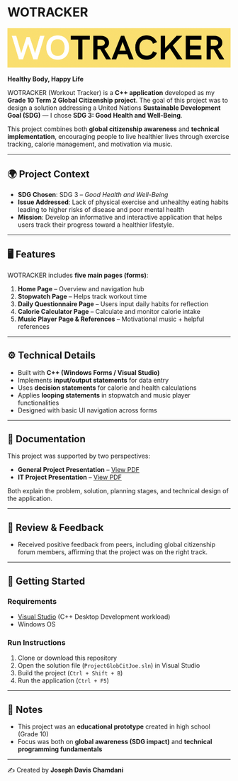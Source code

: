 # WOTRACKER  

![WOTRACKER Cover](wotracker-cover.png)  

**Healthy Body, Happy Life**  

WOTRACKER (Workout Tracker) is a **C++ application** developed as my **Grade 10 Term 2 Global Citizenship project**. The goal of this project was to design a solution addressing a United Nations **Sustainable Development Goal (SDG)** — I chose **SDG 3: Good Health and Well-Being**.  

This project combines both **global citizenship awareness** and **technical implementation**, encouraging people to live healthier lives through exercise tracking, calorie management, and motivation via music.  

---

## 🌍 Project Context  

- **SDG Chosen**: SDG 3 – *Good Health and Well-Being*  
- **Issue Addressed**: Lack of physical exercise and unhealthy eating habits leading to higher risks of disease and poor mental health  
- **Mission**: Develop an informative and interactive application that helps users track their progress toward a healthier lifestyle.  

---

## 🖥️ Features  

WOTRACKER includes **five main pages (forms)**:  

1. **Home Page** – Overview and navigation hub  
2. **Stopwatch Page** – Helps track workout time  
3. **Daily Questionnaire Page** – Users input daily habits for reflection  
4. **Calorie Calculator Page** – Calculate and monitor calorie intake  
5. **Music Player Page & References** – Motivational music + helpful references  

---

## ⚙️ Technical Details  

- Built with **C++ (Windows Forms / Visual Studio)**  
- Implements **input/output statements** for data entry  
- Uses **decision statements** for calorie and health calculations  
- Applies **looping statements** in stopwatch and music player functionalities  
- Designed with basic UI navigation across forms  

---

## 📖 Documentation  

This project was supported by two perspectives:  

- **General Project Presentation** – [View PDF](GlobalCitizenship_General_PPT.pdf)  
- **IT Project Presentation** – [View PDF](GlobalCitizenship_IT_Version_PPT.pdf)  

Both explain the problem, solution, planning stages, and technical design of the application.  

---

## 🧪 Review & Feedback  

- Received positive feedback from peers, including global citizenship forum members, affirming that the project was on the right track.  

---

## 🚀 Getting Started  

### Requirements  
- [Visual Studio](https://visualstudio.microsoft.com/) (C++ Desktop Development workload)  
- Windows OS  

### Run Instructions  
1. Clone or download this repository  
2. Open the solution file (`ProjectGlobCitJoe.sln`) in Visual Studio  
3. Build the project (`Ctrl + Shift + B`)  
4. Run the application (`Ctrl + F5`)  

---

## 🙋 Notes  

- This project was an **educational prototype** created in high school (Grade 10)  
- Focus was both on **global awareness (SDG impact)** and **technical programming fundamentals**  

---

✍️ Created by **Joseph Davis Chamdani**  
